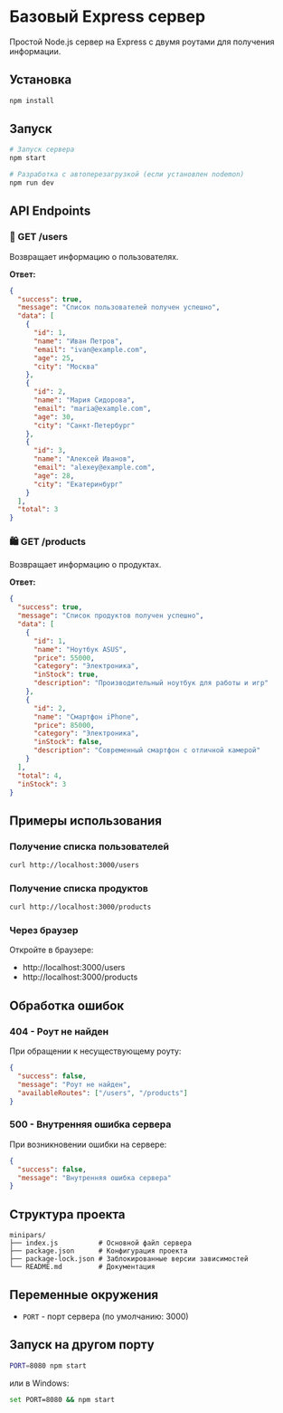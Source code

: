 # Базовый Express сервер

Простой Node.js сервер на Express с двумя роутами для получения информации.

## Установка

```bash
npm install
```

## Запуск

```bash
# Запуск сервера
npm start

# Разработка с автоперезагрузкой (если установлен nodemon)
npm run dev
```

## API Endpoints

### 👥 GET /users
Возвращает информацию о пользователях.

**Ответ:**
```json
{
  "success": true,
  "message": "Список пользователей получен успешно",
  "data": [
    {
      "id": 1,
      "name": "Иван Петров",
      "email": "ivan@example.com",
      "age": 25,
      "city": "Москва"
    },
    {
      "id": 2,
      "name": "Мария Сидорова",
      "email": "maria@example.com",
      "age": 30,
      "city": "Санкт-Петербург"
    },
    {
      "id": 3,
      "name": "Алексей Иванов",
      "email": "alexey@example.com",
      "age": 28,
      "city": "Екатеринбург"
    }
  ],
  "total": 3
}
```

### 🛍️ GET /products
Возвращает информацию о продуктах.

**Ответ:**
```json
{
  "success": true,
  "message": "Список продуктов получен успешно",
  "data": [
    {
      "id": 1,
      "name": "Ноутбук ASUS",
      "price": 55000,
      "category": "Электроника",
      "inStock": true,
      "description": "Производительный ноутбук для работы и игр"
    },
    {
      "id": 2,
      "name": "Смартфон iPhone",
      "price": 85000,
      "category": "Электроника",
      "inStock": false,
      "description": "Современный смартфон с отличной камерой"
    }
  ],
  "total": 4,
  "inStock": 3
}
```

## Примеры использования

### Получение списка пользователей
```bash
curl http://localhost:3000/users
```

### Получение списка продуктов
```bash
curl http://localhost:3000/products
```

### Через браузер
Откройте в браузере:
- http://localhost:3000/users
- http://localhost:3000/products

## Обработка ошибок

### 404 - Роут не найден
При обращении к несуществующему роуту:
```json
{
  "success": false,
  "message": "Роут не найден",
  "availableRoutes": ["/users", "/products"]
}
```

### 500 - Внутренняя ошибка сервера
При возникновении ошибки на сервере:
```json
{
  "success": false,
  "message": "Внутренняя ошибка сервера"
}
```

## Структура проекта

```
minipars/
├── index.js          # Основной файл сервера
├── package.json      # Конфигурация проекта
├── package-lock.json # Заблокированные версии зависимостей
└── README.md         # Документация
```

## Переменные окружения

- `PORT` - порт сервера (по умолчанию: 3000)

## Запуск на другом порту

```bash
PORT=8080 npm start
```

или в Windows:
```bash
set PORT=8080 && npm start
```
